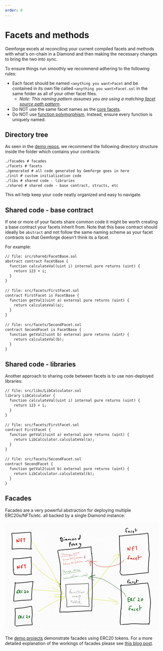 ```yaml
---
order: 0
---
```


# Facets and methods

Gemforge excels at reconciling your current compiled facets and methods with what's on-chain in a Diamond and then making the necessary changes to bring the two into sync.

To ensure things run smoothly we recommend adhering to the following rules:

* Each facet should be named `<anything you want>Facet` and be contained in its own file called `<anything you want>Facet.sol` in the same folder as all of your other facet files.
  * _Note: This naming pattern assumes you are using a matching [facet source path pattern](../configuration/paths.md)_.
* Do NOT use the same facet names as the [core facets](../configuration/diamond.md).
* Do NOT use [function polymorphism](https://medium.com/coinmonks/solidity-and-object-oriented-programming-oop-191f8deb8316). Instead, ensure every function is uniquely named.

## Directory tree

As seen in the [demo repos](../frameworks.md), we recommend the following directory structure inside the folder which contains your contracts:

```shell
./facades # facades
./facets # facets
./generated # all code generated by Gemforge goes in here
./init # custom initialization code
./libs # shared code - libraries
./shared # shared code - base contract, structs, etc
```

This wil help keep your code neatly organized and easy to navigate.

## Shared code - base contract

If one or more of your facets share common code it might be worth creating a base contract your facets inherit from. Note that this base contract should ideally be `abstract` and not follow the same naming scheme as your facet contracts so that Gemforge doesn't think its a facet.

For example:

```solidity
// file: src/shared/FacetBase.sol
abstract contract FacetBase {
  function calculateVal(uint i) internal pure returns (uint) {
    return 123 + i;
  }
}

// file: src/facets/FirstFacet.sol
contract FirstFacet is FacetBase {
  function getVal1(uint a) external pure returns (uint) {
    return calculateVal(a);
  }
}

// file: src/facets/SecondFacet.sol
contract SecondFacet is FacetBase {
  function getVal2(uint b) external pure returns (uint) {
    return calculateVal(b);
  }
}
```

## Shared code - libraries

Another approach to sharing code between facets is to use non-deployed libraries:

```solidity
// file: src/libs/LibCalculator.sol
library LibCalculator {
  function calculateVal(uint i) internal pure returns (uint) {
    return 123 + i;
  }
}

// file: src/facets/FirstFacet.sol
contract FirstFacet {
  function getVal1(uint a) external pure returns (uint) {
    return LibCalculator.calculateVal(a);
  }
}

// file: src/facets/SecondFacet.sol
contract SecondFacet {
  function getVal2(uint b) external pure returns (uint) {
    return LibCalculator.calculateVal(b);
  }
}
```

## Facades

Facades are a very powerful abstraction for deploying multiple ERC20s/NFTs/etc. all backed by a single Diamond instance:

![](/static/facades.jpg)

The [demo projects](../frameworks.md) demonstrate facades using ERC20 tokens. For a more detailed explanation of the workings of facades please see [this blog post](https://hiddentao.com/archives/2023/08/08/building-multiple-nft-and-erc-20-tokens-backed-by-a-single-upgradeable-smart-contract).


